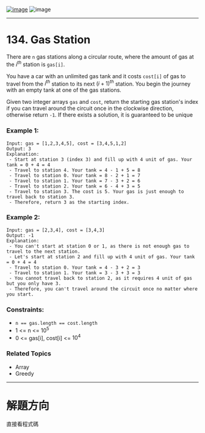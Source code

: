 [![image](https://img.shields.io/badge/Leetcode-Link-blue?logo=leetcode)](https://leetcode.com/problems/gas-station/description/)
![image](https://img.shields.io/badge/Difficulty-Medium-yellow)

---

# 134. Gas Station

There are `n` gas stations along a circular route, where the amount of gas at the $i^{th}$ station is `gas[i]`.

You have a car with an unlimited gas tank and it costs `cost[i]` of gas to travel from the $i^{th}$ station to its next $(i + 1)^{th}$ station. You begin the journey with an empty tank at one of the gas stations.

Given two integer arrays `gas` and `cost`, return the starting gas station's index if you can travel around the circuit once in the clockwise direction, otherwise return `-1`. If there exists a solution, it is guaranteed to be unique

### Example 1:

```
Input: gas = [1,2,3,4,5], cost = [3,4,5,1,2]
Output: 3
Explanation:
 - Start at station 3 (index 3) and fill up with 4 unit of gas. Your tank = 0 + 4 = 4
 - Travel to station 4. Your tank = 4 - 1 + 5 = 8
 - Travel to station 0. Your tank = 8 - 2 + 1 = 7
 - Travel to station 1. Your tank = 7 - 3 + 2 = 6
 - Travel to station 2. Your tank = 6 - 4 + 3 = 5
 - Travel to station 3. The cost is 5. Your gas is just enough to travel back to station 3.
 - Therefore, return 3 as the starting index.
```

### Example 2:

```
Input: gas = [2,3,4], cost = [3,4,3]
Output: -1
Explanation:
 - You can't start at station 0 or 1, as there is not enough gas to travel to the next station.
 - Let's start at station 2 and fill up with 4 unit of gas. Your tank = 0 + 4 = 4
 - Travel to station 0. Your tank = 4 - 3 + 2 = 3
 - Travel to station 1. Your tank = 3 - 3 + 3 = 3
 - You cannot travel back to station 2, as it requires 4 unit of gas but you only have 3.
 - Therefore, you can't travel around the circuit once no matter where you start.
```

### Constraints:

- `n == gas.length == cost.length`
- 1 <= n <= $10^5$
- 0 <= gas[i], cost[i] <= $10^4$

### Related Topics

- Array
- Greedy
  
---

# 解題方向

直接看程式碼


